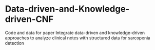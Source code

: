 # Data-driven-and-Knowledge-driven-CNF

Code and data for paper Integrate data-driven and knowledge-driven approaches to analyze clinical notes with 
structured data for sarcopenia detection
